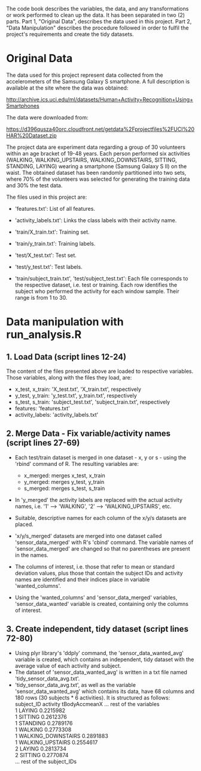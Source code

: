 The code book describes the variables, the data, and any transformations or 
work performed to clean up the data. It has been separated in two (2) parts.
Part 1, "Original Data", describes the data used in this project. Part 2, 
"Data Manipulation" describes the procedure followed in order to fulfil the 
project's requirements and create the tidy datasets. 

# Original Data
The data used for this project  represent data collected from the 
accelerometers of the Samsung Galaxy S smartphone. A full description is 
available at the site where the data was obtained: 

http://archive.ics.uci.edu/ml/datasets/Human+Activity+Recognition+Using+Smartphones 

The data were downloaded from: 

https://d396qusza40orc.cloudfront.net/getdata%2Fprojectfiles%2FUCI%20HAR%20Dataset.zip 

The project data are experiment data regarding a group of 30 volunteers within 
an age bracket of 19-48 years. Each person performed six activities (WALKING, 
WALKING_UPSTAIRS, WALKING_DOWNSTAIRS, SITTING, STANDING, LAYING) wearing a 
smartphone (Samsung Galaxy S II) on the waist. The obtained dataset has been 
randomly partitioned into two sets, where 70% of the volunteers was selected 
for generating the training data and 30% the test data. 

The files used in this project are:
* 'features.txt': List of all features.

* 'activity_labels.txt': Links the class labels with their activity name.

* 'train/X_train.txt': Training set.

* 'train/y_train.txt': Training labels.

* 'test/X_test.txt': Test set.

* 'test/y_test.txt': Test labels. 

* 'train/subject_train.txt', 'test/subject_test.txt': Each file corresponds to 
the respective dataset, i.e. test or training. Each row identifies the subject 
who performed the activity for each window sample. Their range is from 1 to 30.

# Data manipulation with run_analysis.R
## 1. Load Data (script lines 12-24)
The content of the files presented above are loaded to respective 
variables. Those variables, along with the files they load, are:
* x_test, x_train: 'X_test.txt', 'X_train.txt', respectively 
* y_test, y_train: 'y_test.txt', y_train.txt', respectively
* s_test, s_train: 'subject_test.txt', 'subject_train.txt', respectively
* features: 'features.txt'
* activity_labels: 'activity_labels.txt'
	
## 2. Merge Data - Fix variable/activity names (script lines 27-69)
* Each test/train dataset is merged in one dataset - x, y or s - using the 
'rbind' command of R. The resulting variables are:
	* x_merged: merges x_test, x_train
	* y_merged: merges y_test, y_train
	* s_merged: merges s_test, s_train

* In 'y_merged' the activity labels are replaced with the actual activity 
names, i.e. '1' --> 'WALKING', '2' --> 'WALKING_UPSTAIRS', etc.

* Suitable, descriptive names for each column of the x/y/s datasets are placed.

* 'x/y/s_merged' datasets are merged into one dataset called 
'sensor_data_merged' with R's 'cbind' command. The variable names of 
'sensor_data_merged' are changed so that no parentheses are present in the 
names.

* The columns of interest, i.e. those that refer to mean or standard deviation
values, plus those that contain the subject IDs and activity names are 
identified and their indices place in variable 'wanted_columns'.

* Using the 'wanted_columns' and 'sensor_data_merged' variables, 
'sensor_data_wanted' variable is created, containing only the columns of 
interest.    

## 3. Create independent, tidy dataset (script lines 72-80)
* Using plyr library's 'ddply' command, the 'sensor_data_wanted_avg' variable 
is created, which contains an independent, tidy dataset with the average value 
of each activity and subject. 
* The dataset of 'sensor_data_wanted_avg' is written in a txt file named
'tidy_sensor_data_avg.txt'.
* 'tidy_sensor_data_avg.txt', as well as the variable 'sensor_data_wanted_avg'
which contains its data, have 68 columns and 180 rows (30 subjects * 6 
activities). It is structured as follows:  
subject_ID  	activity     	tBodyAccmeanX 	... rest of the variables  
1            	LAYING       	0.2215982  
1            	SITTING      	0.2612376  
1            	STANDING     	0.2789176  
1            	WALKING      	0.2773308  
1      			WALKING_DOWNSTAIRS 		0.2891883  
1      			WALKING_UPSTAIRS   		0.2554617  
2       	    LAYING       	0.2813734  
2           	SITTING      	0.2770874  
... rest of the subject_IDs  